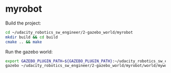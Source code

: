 # myrobot

Build the project:

```sh
cd ~/udacity_robotics_sw_engineer/2-gazebo_world/myrobot
mkdir build && cd build
cmake .. && make
```

Run the gazebo world:
```sh
export GAZEBO_PLUGIN_PATH=${GAZEBO_PLUGIN_PATH}:~/udacity_robotics_sw_engineer/2-gazebo_world/myrobot/build
gazebo ~/udacity_robotics_sw_engineer/2-gazebo_world/myrobot/world/myworld --verbose
```
